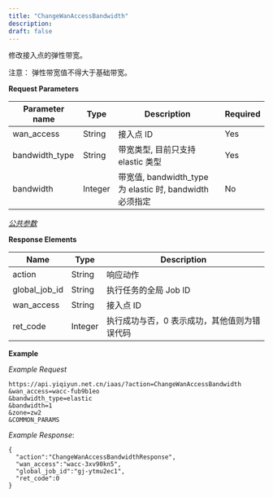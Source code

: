 ```yaml
---
title: "ChangeWanAccessBandwidth"
description: 
draft: false
---
```




修改接入点的弹性带宽。

注意： 弹性带宽值不得大于基础带宽。


**Request Parameters**

| Parameter name | Type | Description | Required |
| --- | --- | --- | --- |
| wan_access | String | 接入点 ID | Yes |
| bandwidth_type | String | 带宽类型, 目前只支持 elastic 类型 | Yes |
| bandwidth | Integer | 带宽值, bandwidth_type 为 elastic 时, bandwidth 必须指定 | No |

[_公共参数_](../../../parameters/)

**Response Elements**

| Name | Type | Description |
| --- | --- | --- |
| action | String | 响应动作 |
| global_job_id | String | 执行任务的全局 Job ID |
| wan_access | String | 接入点 ID |
| ret_code | Integer | 执行成功与否，0 表示成功，其他值则为错误代码 |

**Example**

_Example Request_

```
https://api.yiqiyun.net.cn/iaas/?action=ChangeWanAccessBandwidth
&wan_access=wacc-fub9b1eo
&bandwidth_type=elastic
&bandwidth=1
&zone=zw2
&COMMON_PARAMS
```

_Example Response_:

```
{
  "action":"ChangeWanAccessBandwidthResponse",
  "wan_access":"wacc-3xv90kn5",
  "global_job_id":"gj-ytmu2ec1",
  "ret_code":0
}
```
